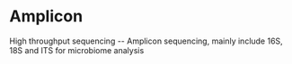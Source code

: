 # Amplicon
High throughput sequencing -- Amplicon sequencing, mainly include 16S, 18S and ITS for microbiome analysis
